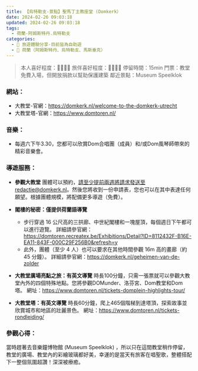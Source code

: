 ```yaml
---
title: 【烏特勒支-景點】聖馬丁主教座堂 (Domkerk）
date: 2024-02-26 09:03:18
updated: 2024-02-26 09:03:18
tags:
  - 荷蘭-阿姆斯特丹.烏特勒支
categories: 
  - 🌴 旅遊體驗分享-目前皆為自助遊
  - 🥥 荷蘭（阿姆斯特丹、烏特勒支、馬斯垂克）
---
```

>本人喜好程度：🌝🌝🌝🌝 旅伴喜好程度：🌝🌝🌝🌛
>停留時間：15min
>門票：教堂免費入場，但開放捐款以幫助保護建築
>鄰近景點：Museum Speelklok
<!-- more -->
### 網站：
+ 大教堂-官網：https://domkerk.nl/welcome-to-the-domkerk-utrecht
+ 大教堂塔-官網：https://www.domtoren.nl/

### 音樂：
+ 每週六下午3.30，您都可以欣賞Dom合唱團（成員）和/或Dom風琴師帶來的精彩音樂會。

### 導遊服務：
+ **參觀大教堂**
團體可以預約，請至少提前兩週將請求發送至redactie@domkerk.nl。然後您將收到一份申請表，您也可以在其中表達任何願望。根據團體規模，將配備更多導遊（免費）。 
+ **閣樓的秘密：僅提供荷蘭語導覽**
   + 步行穿過 16 公尺高的三拱廊、中世紀閣樓和一塊屋頂，每個週日下午都可以進行遊覽。
   詳細請參官網：
   https://domtoren.recreatex.be/Exhibitions/Detail?ID=8112432F-B16E-EA11-843F-000C29F256B0&refresh=y
   + 此外，團體（至少 4 人）也可以要求在其他時間參觀 16m 高的畫廊（約 45 分鐘）。
   詳細請參官網：https://domkerk.nl/geheimen-van-de-zolder
+ **大教堂廣場亮點之旅：有英文導覽**
時長100分鐘，只需一張票就可以參觀大教堂內外的四個特殊地點。您將參觀DOMunder、洛芬宮、Dom教堂和Dom塔。
網址：https://www.domtoren.nl/tickets-domplein-highlights-tour/
 
+ **大教堂塔：有英文導覽**
時長60分鐘，爬上465個階梯到達塔頂，探索故事並欣賞城市和地區的壯麗景色。
網址：https://www.domtoren.nl/tickets-rondleiding/

### 參觀心得：
當時趕著去音樂鐘博物館 (Museum Speelklok) ，所以只在這間教堂稍作停留，教堂的廣場、教堂內的彩繪玻璃都好美，幸運的是當天有旅客在唱聖歌，整體搭配下一整個氛圍超讚！深深被療癒。